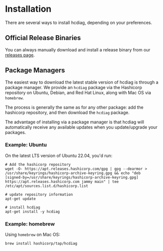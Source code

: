 # Installation

There are several ways to install hcdiag, depending on your preferences.

## Official Release Binaries

You can always manually download and install a release binary from our [releases page](https://releases.hashicorp.com/hcdiag/).

## Package Managers

The easiest way to download the latest stable version of hcdiag is through a package manager. We provide an `hcdiag` package via the Hashicorp repository on Ubuntu, Debian, and Red Hat Linux, along with Mac OS via `homebrew`.

The process is generally the same as for any other package: add the hashicorp repository, and then download the `hcdiag` package.

The advantage of installing via a package manager is that hcdiag will automatically receive any available updates when you update/upgrade your packages.

### Example: Ubuntu

On the latest LTS version of Ubuntu 22.04, you'd run:

```
# Add the hashicorp repository
wget -O- https://apt.releases.hashicorp.com/gpg | gpg --dearmor > /usr/share/keyrings/hashicorp-archive-keyring.gpg && echo "deb [signed-by=/usr/share/keyrings/hashicorp-archive-keyring.gpg] https://apt.releases.hashicorp.com jammy main" | tee /etc/apt/sources.list.d/hashicorp.list

# update repository information
apt-get update

# install hcdiag
apt-get install -y hcdiag
```

### Example: homebrew

Using `homebrew` on Mac OS:
```
brew install hashicorp/tap/hcdiag
```
